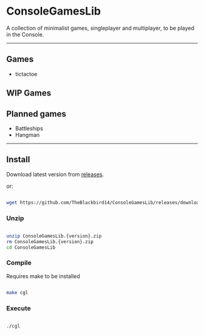 # ConsoleGamesLib

A collection of minimalist games, singleplayer and multiplayer, to be played in the Console.

---

## Games

- tictactoe

## WIP Games

## Planned games

- Battleships
- Hangman

---

## Install

Download latest version from [releases](https://github.com/TheBlackbird14/ConsoleGamesLib/releases).

or:

```bash

wget https://github.com/TheBlackbird14/ConsoleGamesLib/releases/download/{version}/ConsoleGamesLib.{version}.zip

```

### Unzip

```bash

unzip ConsoleGamesLib.{version}.zip
rm ConsoleGamesLib.{version}.zip
cd ConsoleGamesLib

```

### Compile

Requires make to be installed

```bash

make cgl

```

### Execute

```bash

./cgl

```
